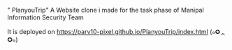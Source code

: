 " PlanyouTrip" 
A Website clone i made for the task phase of Manipal Information Security Team

It is deployed on https://parv10-pixel.github.io/PlanyouTrip/index.html 
 (๑✪ᆺ✪๑)
